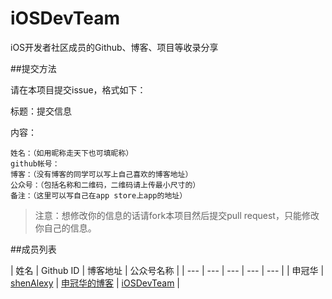 # iOSDevTeam
iOS开发者社区成员的Github、博客、项目等收录分享

##提交方法

请在本项目提交issue，格式如下：


标题：提交信息

内容：

```
姓名：（如用昵称走天下也可填昵称）
github帐号：
博客：（没有博客的同学可以写上自己喜欢的博客地址）
公众号：（包括名称和二维码，二维码请上传最小尺寸的）
备注：（这里可以写自己在app store上app的地址）
```

> 注意：想修改你的信息的话请fork本项目然后提交pull request，只能修改你自己的信息。


##成员列表

| 姓名 | Github ID | 博客地址 | 公众号名称 |
| --- | --- | --- | --- | --- |
| 申冠华 | [shenAlexy](http://github.com/shenAlexy)  | [申冠华的博客](http://blog.csdn.net/shenguanhua) |  [iOSDevTeam](assets/images/shenguanhua.jpg)  |
